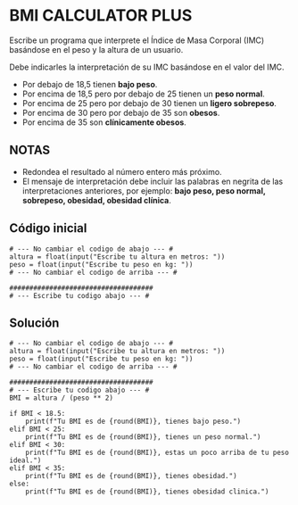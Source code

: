 # BMI CALCULATOR PLUS

Escribe un programa que interprete el Índice de Masa Corporal (IMC) basándose en el peso y la altura de un usuario.

Debe indicarles la interpretación de su IMC basándose en el valor del IMC.
- Por debajo de 18,5 tienen **bajo peso**.
- Por encima de 18,5 pero por debajo de 25 tienen un **peso normal**.
- Por encima de 25 pero por debajo de 30 tienen un **ligero sobrepeso**.
- Por encima de 30 pero por debajo de 35 son **obesos**.
- Por encima de 35 son **clínicamente obesos**.
## NOTAS
- Redondea el resultado al número entero más próximo. 
- El mensaje de interpretación debe incluir las palabras en negrita de las interpretaciones anteriores, por ejemplo: **bajo peso, peso normal, sobrepeso, obesidad, obesidad clínica**.
## Código inicial
```
# --- No cambiar el codigo de abajo --- #
altura = float(input("Escribe tu altura en metros: "))
peso = float(input("Escribe tu peso en kg: "))
# --- No cambiar el codigo de arriba --- #

####################################
# --- Escribe tu codigo abajo --- #
```
## Solución
```
# --- No cambiar el codigo de abajo --- #
altura = float(input("Escribe tu altura en metros: "))
peso = float(input("Escribe tu peso en kg: "))
# --- No cambiar el codigo de arriba --- #

####################################
# --- Escribe tu codigo abajo --- #
BMI = altura / (peso ** 2)

if BMI < 18.5:
    print(f"Tu BMI es de {round(BMI)}, tienes bajo peso.")
elif BMI < 25:
    print(f"Tu BMI es de {round(BMI)}, tienes un peso normal.")
elif BMI < 30:
    print(f"Tu BMI es de {round(BMI)}, estas un poco arriba de tu peso ideal.")
elif BMI < 35:
    print(f"Tu BMI es de {round(BMI)}, tienes obesidad.")
else:
    print(f"Tu BMI es de {round(BMI)}, tienes obesidad clinica.")
```